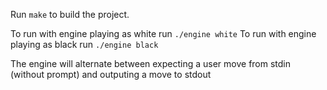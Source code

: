 Run `make` to build the project.

To run with engine playing as white run `./engine white`
To run with engine playing as black run `./engine black`

The engine will alternate between expecting a user move from stdin (without prompt) and outputing a move to stdout